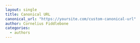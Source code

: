 ```yaml
---
layout: single
title: Canonical URL
canonical_url: "https://yoursite.com/custom-canonical-url"
author: Cornelius Fiddlebone
categories:
  - authors
---
```


<link rel="canonical" href="https://yoursite.com/custom-canonical-url" />
